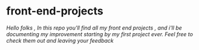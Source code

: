 # front-end-projects
*Hello folks , In this repo you'll find all my front end projects , and i'll be documenting my improvement starting by my first project ever.*
*Feel free to check them out and leaving your feedback*
